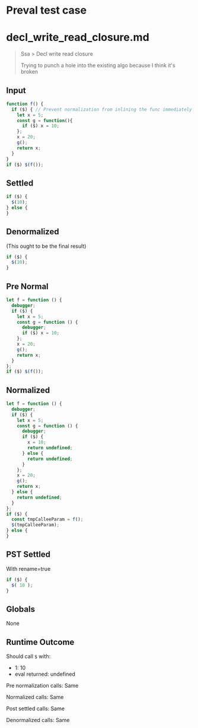 # Preval test case

# decl_write_read_closure.md

> Ssa > Decl write read closure
>
> Trying to punch a hole into the existing algo because I think it's broken

## Input

`````js filename=intro
function f() {
  if ($) { // Prevent normalization from inlining the func immediately
    let x = 5;
    const g = function(){
      if ($) x = 10;
    };
    x = 20;
    g();
    return x;
  }
}
if ($) $(f());
`````

## Settled


`````js filename=intro
if ($) {
  $(10);
} else {
}
`````

## Denormalized
(This ought to be the final result)

`````js filename=intro
if ($) {
  $(10);
}
`````

## Pre Normal


`````js filename=intro
let f = function () {
  debugger;
  if ($) {
    let x = 5;
    const g = function () {
      debugger;
      if ($) x = 10;
    };
    x = 20;
    g();
    return x;
  }
};
if ($) $(f());
`````

## Normalized


`````js filename=intro
let f = function () {
  debugger;
  if ($) {
    let x = 5;
    const g = function () {
      debugger;
      if ($) {
        x = 10;
        return undefined;
      } else {
        return undefined;
      }
    };
    x = 20;
    g();
    return x;
  } else {
    return undefined;
  }
};
if ($) {
  const tmpCalleeParam = f();
  $(tmpCalleeParam);
} else {
}
`````

## PST Settled
With rename=true

`````js filename=intro
if ($) {
  $( 10 );
}
`````

## Globals

None

## Runtime Outcome

Should call `$` with:
 - 1: 10
 - eval returned: undefined

Pre normalization calls: Same

Normalized calls: Same

Post settled calls: Same

Denormalized calls: Same
